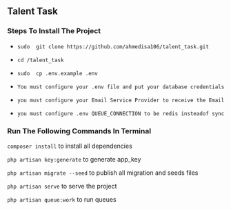 

## Talent Task


### Steps To Install The  Project

- `sudo  git clone https://github.com/ahmedisa106/talent_task.git`


-  `cd /talent_task`


-  `sudo  cp .env.example .env`


-  `You must configure your .env file and put your database credentials`


- `you must configure your Email Service Provider to receive the Email`


- `you must configure .env QUEUE_CONNECTION to be redis insteadof sync`
### Run The Following Commands In Terminal
`composer install` to  install  all dependencies

`php artisan key:generate` to  generate app_key

`php artisan migrate --seed` to publish all migration and seeds files

`php artisan serve` to serve the project

`php artisan queue:work` to run queues




